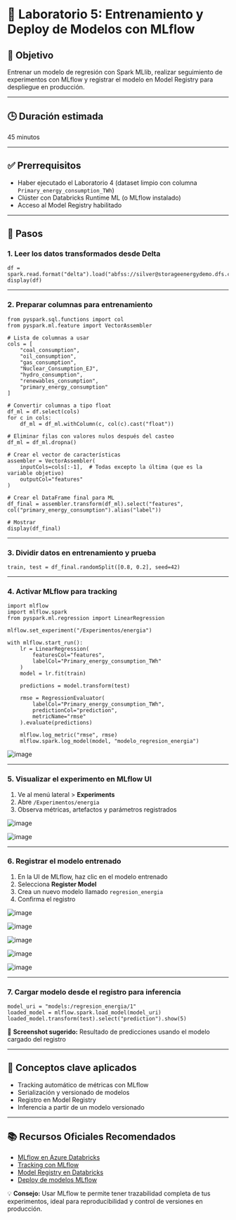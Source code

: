 # 🧪 Laboratorio 5: Entrenamiento y Deploy de Modelos con MLflow

## 🎯 Objetivo  
Entrenar un modelo de regresión con Spark MLlib, realizar seguimiento de experimentos con MLflow y registrar el modelo en Model Registry para despliegue en producción.

---

## 🕒 Duración estimada  
45 minutos

---

## ✅ Prerrequisitos  
- Haber ejecutado el Laboratorio 4 (dataset limpio con columna `Primary_energy_consumption_TWh`)  
- Clúster con Databricks Runtime ML (o MLflow instalado)  
- Acceso al Model Registry habilitado

---

## 📝 Pasos

### 1. Leer los datos transformados desde Delta

    df = spark.read.format("delta").load("abfss://silver@storageenergydemo.dfs.core.windows.net/energy_partitioned")
    display(df)

---

### 2. Preparar columnas para entrenamiento

```
from pyspark.sql.functions import col
from pyspark.ml.feature import VectorAssembler

# Lista de columnas a usar
cols = [
    "coal_consumption",
    "oil_consumption",
    "gas_consumption",
    "Nuclear_Consumption_EJ",
    "hydro_consumption",
    "renewables_consumption",
    "primary_energy_consumption"
]

# Convertir columnas a tipo float
df_ml = df.select(cols)
for c in cols:
    df_ml = df_ml.withColumn(c, col(c).cast("float"))

# Eliminar filas con valores nulos después del casteo
df_ml = df_ml.dropna()

# Crear el vector de características
assembler = VectorAssembler(
    inputCols=cols[:-1],  # Todas excepto la última (que es la variable objetivo)
    outputCol="features"
)

# Crear el DataFrame final para ML
df_final = assembler.transform(df_ml).select("features", col("primary_energy_consumption").alias("label"))

# Mostrar
display(df_final)
```

---

### 3. Dividir datos en entrenamiento y prueba

    train, test = df_final.randomSplit([0.8, 0.2], seed=42)

---

### 4. Activar MLflow para tracking

    import mlflow
    import mlflow.spark
    from pyspark.ml.regression import LinearRegression

    mlflow.set_experiment("/Experimentos/energia")

    with mlflow.start_run():
        lr = LinearRegression(
            featuresCol="features",
            labelCol="Primary_energy_consumption_TWh"
        )
        model = lr.fit(train)

        predictions = model.transform(test)

        rmse = RegressionEvaluator(
            labelCol="Primary_energy_consumption_TWh",
            predictionCol="prediction",
            metricName="rmse"
        ).evaluate(predictions)

        mlflow.log_metric("rmse", rmse)
        mlflow.spark.log_model(model, "modelo_regresion_energia")

![image](https://github.com/user-attachments/assets/d6abf04e-e5f2-46c6-a252-824a4bcfef3f)

---

### 5. Visualizar el experimento en MLflow UI

1. Ve al menú lateral > **Experiments**  
2. Abre `/Experimentos/energia`  
3. Observa métricas, artefactos y parámetros registrados

![image](https://github.com/user-attachments/assets/1c2d385a-59e5-4c76-b2e1-9ec6b0aaf70c)

![image](https://github.com/user-attachments/assets/101b3a7b-6dbe-447a-895d-9e9c41129c9a)

---

### 6. Registrar el modelo entrenado

1. En la UI de MLflow, haz clic en el modelo entrenado  
2. Selecciona **Register Model**  
3. Crea un nuevo modelo llamado `regresion_energia`  
4. Confirma el registro

![image](https://github.com/user-attachments/assets/21747957-dc2a-4d66-9c58-9780a8eaaec8)

![image](https://github.com/user-attachments/assets/2784a1fa-8d6d-42b2-a876-00759eda457f)

![image](https://github.com/user-attachments/assets/ad2d91a8-ea37-44e2-987c-89d35e009bdd)

![image](https://github.com/user-attachments/assets/0c00af01-74cf-4897-87c0-950d95206e9e)

![image](https://github.com/user-attachments/assets/ab316a93-2ed9-4188-b114-759c0cd9cf34)

---

### 7. Cargar modelo desde el registro para inferencia

    model_uri = "models:/regresion_energia/1"
    loaded_model = mlflow.spark.load_model(model_uri)
    loaded_model.transform(test).select("prediction").show(5)

📸 **Screenshot sugerido:** Resultado de predicciones usando el modelo cargado del registro

---

## 🧠 Conceptos clave aplicados

- Tracking automático de métricas con MLflow  
- Serialización y versionado de modelos  
- Registro en Model Registry  
- Inferencia a partir de un modelo versionado

---

## 📚 Recursos Oficiales Recomendados

- [MLflow en Azure Databricks](https://learn.microsoft.com/azure/databricks/mlflow/)  
- [Tracking con MLflow](https://mlflow.org/docs/latest/tracking.html)  
- [Model Registry en Databricks](https://learn.microsoft.com/azure/databricks/mlflow/models/)  
- [Deploy de modelos MLflow](https://learn.microsoft.com/azure/databricks/mlflow/model-serving/)

💡 **Consejo:** Usar MLflow te permite tener trazabilidad completa de tus experimentos, ideal para reproducibilidad y control de versiones en producción.
